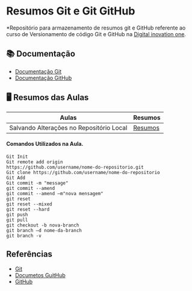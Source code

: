 # Resumos Git e Git GitHub

*Repositório para armazenamento de resumos git e GitHub referente ao curso de Versionamento de código Git e GitHub na [Digital inovation one](https://www.dio.me/).

## 📚 Documentação

- [Documentação Git](https://git-scm.com/doc)
- [Documentação GitHub](https://docs.github.com/)

## 🖥️ Resumos das Aulas

| Aulas  | Resumos |
| ------------- | ------------- |
| Salvando Alterações no Repositório Local  | [Resumos](https://web.dio.me/course/versionamento-de-codigo-com-git-e-github/learning/599dd3dd-d189-474f-a55c-22f37b4472da?back=/track/potencia-tech-powered-ifood-ciencias-de-dados-com-python&tab=undefined&moduleId=undefined)  |

#### Comandos Utilizados na Aula.

```
Git Init
Git remote add origin
https://github.com/username/nome-do-repositorio.git
Git clone https://github.com/username/nome-do-repositorio
Git Add
Git commit -m "message"
git commit --amend
git commit --amend –m"nova mensagem"
git reset
git reset --mixed
git reset --hard
git push
git pull
git checkout -b nova-branch
git branch –d nome-da-branch
git branch -v
```

## Referências

- [Git](https://git-scm.com/)
- [Documetos GuitHub](https://docs.github.com/)
- [GitHub](https://github.blog/)